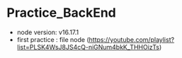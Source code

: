# Practice_BackEnd
* node version: v16.17.1
* first practice : file node (https://youtube.com/playlist?list=PLSK4WsJ8JS4cQ-niGNum4bkK_THHOizTs)
